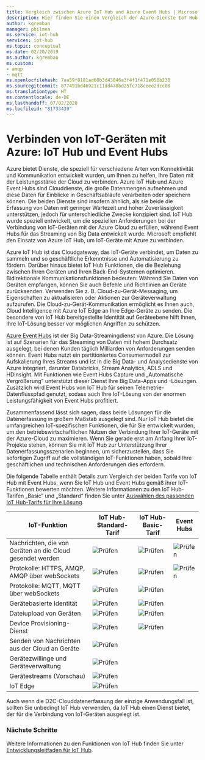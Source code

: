 ```yaml
---
title: Vergleich zwischen Azure IoT Hub und Azure Event Hubs | Microsoft Docs
description: Hier finden Sie einen Vergleich der Azure-Dienste IoT Hub und Event Hubs, wobei besonders auf Unterschiede bei den Funktionen und Anwendungsbeispiele eingegangen wird. Der Vergleich umfasst die unterstützten Protokolle, Geräteverwaltung, Überwachung, und Dateiuploads.
author: kgremban
manager: philmea
ms.service: iot-hub
services: iot-hub
ms.topic: conceptual
ms.date: 02/20/2019
ms.author: kgremban
ms.custom:
- amqp
- mqtt
ms.openlocfilehash: 7aa59f8181ad60b3d43846a3f4f1f471a050b238
ms.sourcegitcommit: 877491bd46921c11dd478bd25fc718ceee2dcc08
ms.translationtype: HT
ms.contentlocale: de-DE
ms.lasthandoff: 07/02/2020
ms.locfileid: "81733439"
---
```

# <a name="connecting-iot-devices-to-azure-iot-hub-and-event-hubs"></a>Verbinden von IoT-Geräten mit Azure: IoT Hub und Event Hubs

Azure bietet Dienste, die speziell für verschiedene Arten von Konnektivität und Kommunikation entwickelt wurden, um Ihnen zu helfen, Ihre Daten mit der Leistungsstärke der Cloud zu verbinden. Azure IoT Hub und Azure Event Hubs sind Clouddienste, die große Datenmengen aufnehmen und diese Daten für Einblicke in Geschäftsabläufe verarbeiten oder speichern können. Die beiden Dienste sind insofern ähnlich, als sie beide die Erfassung von Daten mit geringer Wartezeit und hoher Zuverlässigkeit unterstützen, jedoch für unterschiedliche Zwecke konzipiert sind. IoT Hub wurde speziell entwickelt, um die speziellen Anforderungen bei der Verbindung von IoT-Geräten mit der Azure Cloud zu erfüllen, während Event Hubs für das Streaming von Big Data entwickelt wurde. Microsoft empfiehlt den Einsatz von Azure IoT Hub, um IoT-Geräte mit Azure zu verbinden.

Azure IoT Hub ist das Cloudgateway, das IoT-Geräte verbindet, um Daten zu sammeln und so geschäftliche Erkenntnisse und Automatisierung zu fördern. Darüber hinaus bietet IoT Hub Funktionen, die die Beziehung zwischen Ihren Geräten und Ihren Back-End-Systemen optimieren. Bidirektionale Kommunikationsfunktionen bedeuten: Während Sie Daten von Geräten empfangen, können Sie auch Befehle und Richtlinien an Geräte zurücksenden. Verwenden Sie z. B. Cloud-zu-Gerät-Messaging, um Eigenschaften zu aktualisieren oder Aktionen zur Geräteverwaltung aufzurufen. Die Cloud-zu-Gerät-Kommunikation ermöglicht es Ihnen auch, Cloud Intelligence mit Azure IoT Edge an Ihre Edge-Geräte zu senden. Die besondere von IoT Hub bereitgestellte Identität auf Geräteebene hilft Ihnen, Ihre IoT-Lösung besser vor möglichen Angriffen zu schützen. 

[Azure Event Hubs](../event-hubs/event-hubs-what-is-event-hubs.md) ist der Big Data-Streamingdienst von Azure. Die Lösung ist auf Szenarien für das Streaming von Daten mit hohem Durchsatz ausgelegt, bei denen Kunden täglich Milliarden von Anforderungen senden können. Event Hubs nutzt ein partitioniertes Consumermodell zur Aufskalierung Ihres Streams und ist in die Big Data- und Analysedienste von Azure integriert, darunter Databricks, Stream Analytics, ADLS und HDInsight. Mit Funktionen wie Event Hubs Capture und „Automatische Vergrößerung“ unterstützt dieser Dienst Ihre Big Data-Apps und -Lösungen. Zusätzlich wird Event Hubs von IoT Hub für seinen Telemetrie-Datenflusspfad genutzt, sodass auch Ihre IoT-Lösung von der enormen Leistungsfähigkeit von Event Hubs profitiert.

Zusammenfassend lässt sich sagen, dass beide Lösungen für die Datenerfassung in großem Maßstab ausgelegt sind. Nur IoT Hub bietet die umfangreichen IoT-spezifischen Funktionen, die für Sie entwickelt wurden, um den betriebswirtschaftlichen Nutzen der Verbindung Ihrer IoT-Geräte mit der Azure-Cloud zu maximieren.  Wenn Sie gerade erst am Anfang Ihrer IoT-Projekte stehen, können Sie mit IoT Hub zur Unterstützung Ihrer Datenerfassungsszenarien beginnen, um sicherzustellen, dass Sie sofortigen Zugriff auf die vollständigen IoT-Funktionen haben, sobald Ihre geschäftlichen und technischen Anforderungen dies erfordern.

Die folgende Tabelle enthält Details zum Vergleich der beiden Tarife von IoT Hub mit Event Hubs, wenn Sie IoT Hub und Event Hubs gemäß ihrer IoT-Funktionen bewerten möchten. Weitere Informationen zu den IoT Hub-Tarifen „Basic“ und „Standard“ finden Sie unter [Auswählen des passenden IoT Hub-Tarifs für Ihre Lösung](iot-hub-scaling.md).

| IoT-Funktion | IoT Hub-Standard-Tarif | IoT Hub-Basic-Tarif | Event Hubs |
| --- | --- | --- | --- |
| Nachrichten, die von Geräten an die Cloud gesendet werden | ![Prüfen][checkmark] | ![Prüfen][checkmark] | ![Prüfen][checkmark] |
| Protokolle: HTTPS, AMQP, AMQP über webSockets | ![Prüfen][checkmark] | ![Prüfen][checkmark] | ![Prüfen][checkmark] |
| Protokolle: MQTT, MQTT über webSockets | ![Prüfen][checkmark] | ![Prüfen][checkmark] |  |
| Gerätebasierte Identität | ![Prüfen][checkmark] | ![Prüfen][checkmark] |  |
| Dateiupload von Geräten | ![Prüfen][checkmark] | ![Prüfen][checkmark] |  |
| Device Provisioning-Dienst | ![Prüfen][checkmark] | ![Prüfen][checkmark] |  |
| Senden von Nachrichten aus der Cloud an Geräte | ![Prüfen][checkmark] |  |  |
| Gerätezwillinge und Geräteverwaltung | ![Prüfen][checkmark] |  |  |
| Gerätestreams (Vorschau) | ![Prüfen][checkmark] |  |  |
| IoT Edge | ![Prüfen][checkmark] |  |  |

Auch wenn die D2C-Clouddatenerfassung der einzige Anwendungsfall ist, sollten Sie unbedingt IoT Hub verwenden, da IoT Hub einen Dienst bietet, der für die Verbindung von IoT-Geräten ausgelegt ist. 

### <a name="next-steps"></a>Nächste Schritte

Weitere Informationen zu den Funktionen von IoT Hub finden Sie unter [Entwicklungsleitfaden für IoT Hub](iot-hub-devguide.md).

<!-- This one reference link is used over and over. --robinsh -->
[checkmark]: ./media/iot-hub-compare-event-hubs/ic195031.png

